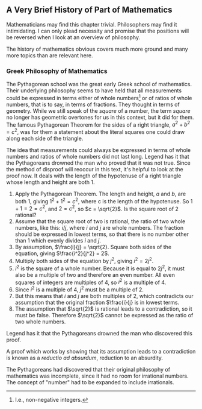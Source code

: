 ## A Very Brief History of Part of Mathematics

Mathematicians may find this chapter trivial. Philosophers may find it intimidating. I can only plead necessity and promise that the positions will be reversed when I look at an overview of philosophy.

The history of mathematics obvious covers much more ground and many more topics than are relevant here.


### Greek Philosophy of Mathematics

The Pythagorean school was the great early Greek school of mathematics. Their underlying philosophy seems to have held that all measurements could be expressed in terms either of whole numbers[^1] or of ratios of whole numbers, that is to say, in terms of fractions. They thought in terms of geometry. While we still speak of the *square* of a number, the term *square* no longer has geometric overtones for us in this context, but it did for them. The famous Pythagorean Theorem for the sides of a right triangle, $a^2 + b^2 = c^2$, was for them a statement about the literal squares one could draw along each side of the triangle.

The idea that measurements could always be expressed in terms of whole numbers and ratios of whole numbers did not last long. Legend has it that the Pythagoreans drowned the man who proved that it was not true. Since the method of disproof will reoccur in this text, it's helpful to look at the proof now. It deals with the length of the hypotenuse of a right triangle whose length and height are both 1.

1. Apply the Pythagorean Theorem. The length and height, *a* and *b*, are both 1, giving $1^2 + 1^2 = c^2$, where c is the length of the hypotenuse. So
$1 + 1 = 2 = c^2$, and $2 = c^2$, so $c = \sqrt{2}$. Is the square root of 2 rational?
2. Assume that the square root of two is rational, the ratio of two whole numbers, like this: $i/j$, where $i$ and $j$ are whole numbers. The fraction should be expressed in lowest terms, so that there is no number other than 1 which evenly divides $i$ and $j$.
3. By assumption, $\frac{i}{j} = \sqrt{2}. Square both sides of the equation, giving $\frac{i^2}{j^2} = 2$.
4. Multiply both sides of the equation by $j^2$, giving $i^2 = 2j^2$.
5. $i^2$ is the square of a whole number. Because it is equal to $2j^2$, it must also be a multiple of two and therefore an even number. All even squares of integers are multiples of 4, so $i^2$ is a multiple of 4.
6. Since $i^2$ is a multiple of 4, $j^2$ must be a multiple of 2.
7. But this means that $i$ and $j$ are both multiples of 2, which contradicts our assumption that the original fraction $\frac{i}{j} is in lowest terms.
8. The assumption that $\sqrt{2}$ is rational leads to a contradiction, so it must be false. Therefore $\sqrt{2}$ cannot be expressed as the ratio of two whole numbers.

Legend has it that the Pythagoreans drowned the man who discovered this proof.

A proof which works by showing that its assumption leads to a contradiction is known as a *reductio ad absurdum*, reduction to an absurdity.

The Pythagoreans had discovered that their original philosophy of mathematics was incomplete, since it had no room for irrational numbers. The concept of "number" had to be expanded to include irrationals.

[^1]: I.e., non-negative integers.
